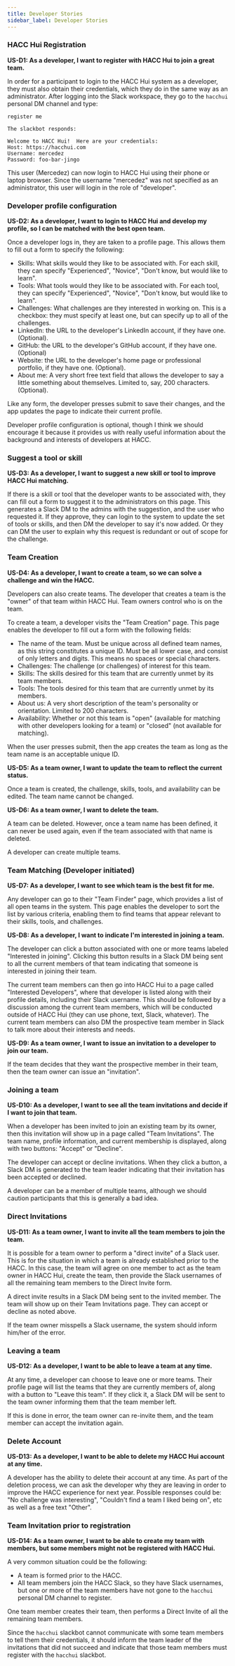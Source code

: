 ```yaml
---
title: Developer Stories
sidebar_label: Developer Stories
---
```


### HACC Hui Registration

**US-D1: As a developer, I want to register with HACC Hui to join a great team.**

In order for a participant to login to the HACC Hui system as a developer, they must also obtain their credentials, which they do in the same way as an administrator. After logging into the Slack workspace, they go to the `hacchui` personal DM channel and type:

```
register me 

The slackbot responds:

Welcome to HACC Hui!  Here are your credentials:
Host: https://hacchui.com
Username: mercedez
Password: foo-bar-jingo
```

This user (Mercedez) can now login to HACC Hui using their phone or laptop browser. Since the username "mercedez" was not specified as an administrator, this user will login in the role of "developer". 

### Developer profile configuration

**US-D2: As a developer, I want to login to HACC Hui and develop my profile, so I can be matched with the best open team.**

Once a developer logs in, they are taken to a profile page. This allows them to fill out a form to specify the following:
* Skills: What skills would they like to be associated with.  For each skill, they can specify "Experienced", "Novice", "Don't know, but would like to learn".
* Tools: What tools would they like to be associated with.  For each tool, they can specify "Experienced", "Novice", "Don't know, but would like to learn".
* Challenges: What challenges are they interested in working on.  This is a checkbox: they must specify at least one, but can specify up to all of the challenges. 
* LinkedIn: the URL to the developer's LinkedIn account, if they have one. (Optional).
* GitHub: the URL to the developer's GitHub account, if they have one. (Optional)
* Website: the URL to the developer's home page or professional portfolio, if they have one. (Optional).
* About me: A very short free text field that allows the developer to say a little something about themselves. Limited to, say, 200 characters. (Optional). 

Like any form, the developer presses submit to save their changes, and the app updates the page to indicate their current profile. 

Developer profile configuration is optional, though I think we should encourage it because it provides us with really useful information about the background and interests of developers at HACC.

### Suggest a tool or skill

**US-D3: As a developer, I want to suggest a new skill or tool to improve HACC Hui matching.**

If there is a skill or tool that the developer wants to be associated with, they can fill out a form to suggest it to the administrators on this page. This generates a Slack DM to the admins with the suggestion, and the user who requested it.  If they approve, they can login to the system to update the set of tools or skills, and then DM the developer to say it's now added. Or they can DM the user to explain why this request is redundant or out of scope for the challenge.

### Team Creation

**US-D4: As a developer, I want to create a team, so we can solve a challenge and win the HACC.**

Developers can also create teams.  The developer that creates a team is the "owner" of that team within HACC Hui.  Team owners control who is on the team. 

To create a team, a developer visits the "Team Creation" page.  This page enables the developer to fill out a form with the following fields:
* The name of the team. Must be unique across all defined team names, as this string constitutes a unique ID.  Must be all lower case, and consist of only letters and digits.  This means no spaces or special characters. 
* Challenges: The challenge (or challenges) of interest for this team.
* Skills: The skills desired for this team that are currently unmet by its team members. 
* Tools: The tools desired for this team that are currently unmet by its members. 
* About us: A very short description of the team's personality or orientation. Limited to 200 characters.
* Availability: Whether or not this team is "open" (available for matching with other developers looking for a team) or "closed" (not available for matching). 

When the user presses submit, then the app creates the team as long as the team name is an acceptable unique ID.

**US-D5: As a team owner, I want to update the team to reflect the current status.**

Once a team is created, the challenge, skills, tools, and availability can be edited. The team name cannot be changed.

**US-D6: As a team owner, I want to delete the team.**

A team can be deleted. However, once a team name has been defined, it can never be used again, even if the team associated with that name is deleted.

A developer can create multiple teams. 

### Team Matching (Developer initiated)

**US-D7: As a developer, I want to see which team is the best fit for me.**

Any developer can go to their "Team Finder" page, which provides a list of all open teams in the system. This page enables the developer to sort the list by various criteria, enabling them to find teams that appear relevant to their skills, tools, and challenges. 

**US-D8: As a developer, I want to indicate I'm interested in joining a team.**

The developer can click a button associated with one or more teams labeled "Interested in joining". Clicking this button results in a Slack DM being sent to all the current members of that team indicating that someone is interested in joining their team. 

The current team members can then go into HACC Hui to a page called "Interested Developers", where that developer is listed along with their profile details, including their Slack username.  This should be followed by a discussion among the current team members, which will be conducted outside of HACC Hui (they can use phone, text, Slack, whatever).  The current team members can also DM the prospective team member in Slack to talk more about their interests and needs.

**US-D9: As a team owner, I want to issue an invitation to a developer to join our team.**

If the team decides that they want the prospective member in their team, then the team owner can issue an "invitation". 

### Joining a team

**US-D10: As a developer, I want to see all the team invitations and decide if I want to join that team.**

When a developer has been invited to join an existing team by its owner, then this invitation will show up in a page called "Team Invitations".   The team name, profile information, and current membership is displayed, along with two buttons: "Accept" or "Decline".  

The developer can accept or decline invitations.  When they click a button, a Slack DM is generated to the team leader indicating that their invitation has been accepted or declined.

A developer can be a member of multiple teams, although we should caution participants that this is generally a bad idea. 
### Direct Invitations

**US-D11: As a team owner, I want to invite all the team members to join the team.**

It is possible for a team owner to perform a "direct invite" of a Slack user. This is for the situation in which a team is already established prior to the HACC.  In this case, the team will agree on one member to act as the team owner in HACC Hui, create the team, then provide the Slack usernames of all the remaining team members to the Direct Invite form. 

A direct invite results in a Slack DM being sent to the invited member. The team will show up on their Team Invitations page.  They can accept or decline as noted above. 

If the team owner misspells a Slack username, the system should inform him/her of the error.

### Leaving a team

**US-D12: As a developer, I want to be able to leave a team at any time.**

At any time, a developer can choose to leave one or more teams.  Their profile page will list the teams that they are currently members of, along with a button to "Leave this team". If they click it, a Slack DM will be sent to the team owner informing them that the team member left.

If this is done in error, the team owner can re-invite them, and the team member can accept the invitation again. 

### Delete Account

**US-D13: As a developer, I want to be able to delete my HACC Hui account at any time.**

A developer has the ability to delete their account at any time. As part of the deletion process, we can ask the developer why they are leaving in order to improve the HACC experience for next year.  Possible responses could be: "No challenge was interesting", "Couldn't find a team I liked being on", etc as well as a free text "Other".

### Team Invitation prior to registration

**US-D14: As a team owner, I want to be able to create my team with members, but some members might not be registered with HACC Hui.**

A very common situation could be the following:
* A team is formed prior to the HACC.
* All team members join the HACC Slack, so they have Slack usernames, but one or more of the team members have not gone to the `hacchui` personal DM channel to register. 

One team member creates their team, then performs a Direct Invite of all the remaining team members. 

Since the `hacchui` slackbot cannot communicate with some team members to tell them their credentials, it should inform the team leader of the invitations that did not succeed and indicate that those team members must register with the `hacchui` slackbot.
